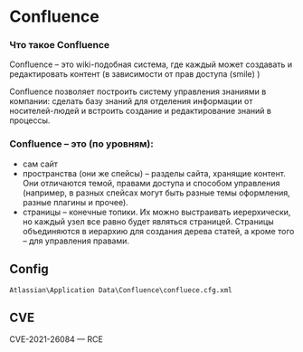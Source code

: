 # Confluence

### Что такое Confluence

Confluence – это wiki-подобная система, где каждый может создавать и редактировать контент (в зависимости от прав доступа (smile) )

Confluence позволяет построить систему управления знаниями в компании: сделать базу знаний для отделения информации от носителей-людей и встроить создание и редактирование знаний в процессы.

### Confluence – это (по уровням):

* сам сайт
* пространства (они же спейсы) – разделы сайта, хранящие контент. Они отличаются темой, правами доступа и способом управления (например, в разных спейсах могут быть разные темы оформления, разные плагины и прочее).
* страницы – конечные топики. Их можно выстраивать иерерхически, но каждый узел все равно будет являться страницей. Страницы объединяются в иерархию для создания дерева статей, а кроме того – для управления правами.

## Config

`Atlassian\Application Data\Confluence\confluece.cfg.xml`



## CVE

CVE-2021-26084 — RCE

